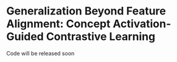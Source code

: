 # Generalization Beyond Feature Alignment: Concept Activation-Guided Contrastive Learning

Code will be released soon
